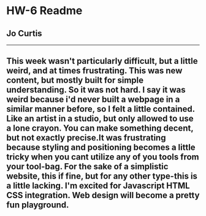 # HW-6 Readme
## Jo Curtis
---
This week wasn't particularly difficult, but a little weird, and at times frustrating. This was new content, but mostly built for simple understanding. So it was not hard. I say it was weird because i'd never built a webpage in a similar manner before, so I felt a little contained. Like an artist in a studio, but only allowed to use a lone crayon. You can make something decent, but not exactly precise.It was frustrating because styling and positioning becomes a little tricky when you cant utilize any of you tools from your tool-bag. For the sake of a simplistic website, this if fine, but for any other type-this is a little lacking. I'm excited for Javascript HTML CSS integration. Web design will become a pretty fun playground.
---

